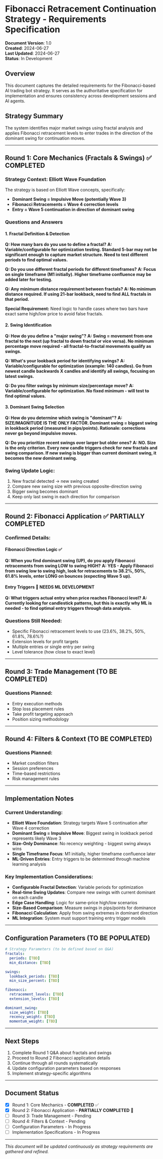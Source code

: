 # Fibonacci Retracement Continuation Strategy - Requirements Specification

**Document Version**: 1.0  
**Created**: 2024-06-27  
**Last Updated**: 2024-06-27  
**Status**: In Development

## Overview

This document captures the detailed requirements for the Fibonacci-based AI trading bot strategy. It serves as the authoritative specification for implementation and ensures consistency across development sessions and AI agents.

## Strategy Summary

The system identifies major market swings using fractal analysis and applies Fibonacci retracement levels to enter trades in the direction of the dominant swing for continuation moves.

---

## Round 1: Core Mechanics (Fractals & Swings) ✅ COMPLETED

### Strategy Context: Elliott Wave Foundation
The strategy is based on Elliott Wave concepts, specifically:
- **Dominant Swing = Impulsive Move (potentially Wave 3)**
- **Fibonacci Retracements = Wave 4 correction levels**
- **Entry = Wave 5 continuation in direction of dominant swing**

### Questions and Answers

#### 1. Fractal Definition & Detection
**Q: How many bars do you use to define a fractal?**
**A: Variable/configurable for optimization testing. Standard 5-bar may not be significant enough to capture market structure. Need to test different periods to find optimal values.**

**Q: Do you use different fractal periods for different timeframes?**
**A: Focus on single timeframe (M1 initially). Higher timeframe confluence may be added later for testing.**

**Q: Any minimum distance requirement between fractals?**
**A: No minimum distance required. If using 21-bar lookback, need to find ALL fractals in that period.**

**Special Requirement:** Need logic to handle cases where two bars have exact same high/low price to avoid false fractals.

#### 2. Swing Identification
**Q: How do you define a "major swing"?**
**A: Swing = movement from one fractal to the next (up fractal to down fractal or vice versa). No minimum percentage move required - all fractal-to-fractal movements qualify as swings.**

**Q: What's your lookback period for identifying swings?**
**A: Variable/configurable for optimization (example: 140 candles). Go from newest candle backwards X candles and identify all swings, focusing on latest swings.**

**Q: Do you filter swings by minimum size/percentage move?**
**A: Variable/configurable for optimization. No fixed minimum - will test to find optimal values.**

#### 3. Dominant Swing Selection
**Q: How do you determine which swing is "dominant"?**
**A: SIZE/MAGNITUDE IS THE ONLY FACTOR. Dominant swing = biggest swing in lookback period (measured in pips/points). Rationale: corrections never go beyond impulsive moves.**

**Q: Do you prioritize recent swings over larger but older ones?**
**A: NO. Size is the only criterion. Every new candle triggers check for new fractals and swing comparison. If new swing is bigger than current dominant swing, it becomes the new dominant swing.**

### Swing Update Logic:
1. New fractal detected → new swing created
2. Compare new swing size with previous opposite-direction swing
3. Bigger swing becomes dominant
4. Keep only last swing in each direction for comparison

---

## Round 2: Fibonacci Application ✅ PARTIALLY COMPLETED

### Confirmed Details:

#### Fibonacci Direction Logic ✅
**Q: When you find dominant swing (UP), do you apply Fibonacci retracements from swing LOW to swing HIGH?**
**A: YES - Apply Fibonacci from swing low to swing high, look for retracements to 38.2%, 50%, 61.8% levels, enter LONG on bounces (expecting Wave 5 up).**

#### Entry Triggers 🔄 NEEDS ML DEVELOPMENT
**Q: What triggers actual entry when price reaches Fibonacci level?**
**A: Currently looking for candlestick patterns, but this is exactly why ML is needed - to find optimal entry triggers through data analysis.**

### Questions Still Needed:
- Specific Fibonacci retracement levels to use (23.6%, 38.2%, 50%, 61.8%, 78.6%?)
- Extension levels for profit targets
- Multiple entries or single entry per swing
- Level tolerance (how close to exact level)

---

## Round 3: Trade Management (TO BE COMPLETED)

### Questions Planned:
- Entry execution methods
- Stop loss placement rules
- Take profit targeting approach
- Position sizing methodology

---

## Round 4: Filters & Context (TO BE COMPLETED)

### Questions Planned:
- Market condition filters
- Session preferences
- Time-based restrictions
- Risk management rules

---

## Implementation Notes

### Current Understanding:
- **Elliott Wave Foundation**: Strategy targets Wave 5 continuation after Wave 4 correction
- **Dominant Swing = Impulsive Move**: Biggest swing in lookback period represents likely Wave 3
- **Size-Only Dominance**: No recency weighting - biggest swing always wins
- **Single Timeframe Focus**: M1 initially, higher timeframe confluence later
- **ML-Driven Entries**: Entry triggers to be determined through machine learning analysis

### Key Implementation Considerations:
- **Configurable Fractal Detection**: Variable periods for optimization
- **Real-time Swing Updates**: Compare new swings with current dominant on each candle
- **Edge Case Handling**: Logic for same-price high/low scenarios
- **Size-Based Comparison**: Measure swings in pips/points for dominance
- **Fibonacci Calculation**: Apply from swing extremes in dominant direction
- **ML Integration**: System must support training entry trigger models

---

## Configuration Parameters (TO BE POPULATED)

```yaml
# Strategy Parameters (to be defined based on Q&A)
fractals:
  periods: [TBD]
  min_distance: [TBD]
  
swings:
  lookback_periods: [TBD]
  min_size_percent: [TBD]
  
fibonacci:
  retracement_levels: [TBD]
  extension_levels: [TBD]
  
dominant_swing:
  size_weight: [TBD]
  recency_weight: [TBD]
  momentum_weight: [TBD]
```

---

## Next Steps

1. Complete Round 1 Q&A about fractals and swings
2. Proceed to Round 2 Fibonacci application details
3. Continue through all rounds systematically
4. Update configuration parameters based on responses
5. Implement strategy-specific algorithms

---

## Document Status

- [x] Round 1: Core Mechanics - **COMPLETED** ✅
- [x] Round 2: Fibonacci Application - **PARTIALLY COMPLETED** 🔄 
- [ ] Round 3: Trade Management - Pending  
- [ ] Round 4: Filters & Context - Pending
- [ ] Configuration Parameters - In Progress
- [ ] Implementation Specifications - In Progress

---

*This document will be updated continuously as strategy requirements are gathered and refined.*